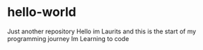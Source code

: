 # hello-world
Just another repository
Hello im Laurits and this is the start of my programming journey
Im Learning to code 
